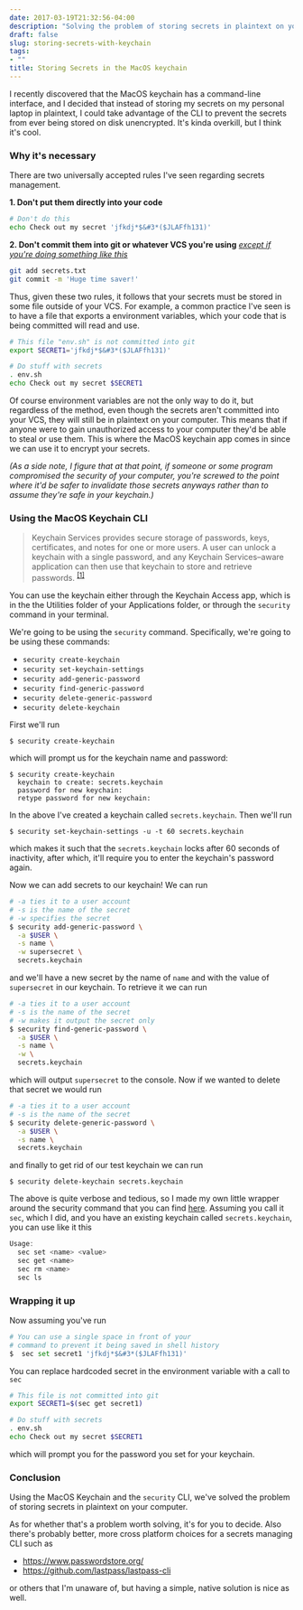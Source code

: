 ```yaml
---
date: 2017-03-19T21:32:56-04:00
description: "Solving the problem of storing secrets in plaintext on your computer."
draft: false
slug: storing-secrets-with-keychain
tags:
- ""
title: Storing Secrets in the MacOS keychain
---
```


I recently discovered that the MacOS keychain has a command-line interface, and
I decided that instead of storing my secrets on my personal laptop in plaintext,
I could take advantage of the CLI to prevent the secrets from ever being stored on
disk unencrypted. It's kinda overkill, but I think it's cool.

<!--more-->

### Why it's necessary

There are two universally accepted rules I've seen regarding secrets management.

**1\. Don't put them directly into your code**

```bash
# Don't do this
echo Check out my secret 'jfkdj*$&#3*($JLAFfh131)'
```

**2. Don't commit them into git or whatever VCS you're using**
*[except if you're doing something like this][1]*

```bash
git add secrets.txt
git commit -m 'Huge time saver!'
```

Thus, given these two rules, it follows that your secrets must be stored in
some file outside of your VCS. For example, a common practice I've seen is
to have a file that exports a environment variables, which your code that is
being committed will read and use.

```bash
# This file "env.sh" is not committed into git
export SECRET1='jfkdj*$&#3*($JLAFfh131)'
```

```bash
# Do stuff with secrets
. env.sh
echo Check out my secret $SECRET1
```

Of course environment variables are not the only way to do it, but regardless of
the method, even though the secrets aren't committed into your VCS, they will
still be in plaintext on your computer. This means that if anyone were to gain
unauthorized access to your computer they'd be able to steal or use them. This
is where the MacOS keychain app comes in since we can use it to encrypt your
secrets.

*(As a side note, I figure that at that point, if someone or some program
compromised the security of your computer, you're screwed to the point where it'd
be safer to invalidate those secrets anyways rather than to assume they're safe in
your keychain.)*

### Using the MacOS Keychain CLI

> Keychain Services provides secure storage of passwords, keys, certificates, and
notes for one or more users. A user can unlock a keychain with a single password,
and any Keychain Services–aware application can then use that keychain to store
and retrieve passwords. <sup>[\[1\]][2]</sup>

You can use the keychain either through the Keychain Access app, which is in the
the Utilities folder of your Applications folder, or through the `security`
command in your terminal.

We're going to be using the `security` command. Specifically, we're going to be
using these commands:

* `security create-keychain`
* `security set-keychain-settings`
* `security add-generic-password`
* `security find-generic-password`
* `security delete-generic-password`
* `security delete-keychain`

First we'll run

```t
$ security create-keychain
```

which will prompt us for the keychain name and password:

```t
$ security create-keychain
  keychain to create: secrets.keychain
  password for new keychain:
  retype password for new keychain:
```

In the above I've created a keychain called `secrets.keychain`. Then we'll run

```t
$ security set-keychain-settings -u -t 60 secrets.keychain
```

which makes it such that the `secrets.keychain` locks after 60 seconds of
inactivity, after which, it'll require you to enter the keychain's password again.

Now we can add secrets to our keychain! We can run

```bash
# -a ties it to a user account
# -s is the name of the secret
# -w specifies the secret
$ security add-generic-password \
  -a $USER \
  -s name \
  -w supersecret \
  secrets.keychain
```

and we'll have a new secret by the name of `name` and with the value of
`supersecret` in our keychain. To retrieve it we can run

```bash
# -a ties it to a user account
# -s is the name of the secret
# -w makes it output the secret only
$ security find-generic-password \
  -a $USER \
  -s name \
  -w \
  secrets.keychain
```

which will output `supersecret` to the console. Now if we wanted to delete that
secret we would run

```bash
# -a ties it to a user account
# -s is the name of the secret
$ security delete-generic-password \
  -a $USER \
  -s name \
  secrets.keychain
```

and finally to get rid of our test keychain we can run

```t
$ security delete-keychain secrets.keychain
```

The above is quite verbose and tedious, so I made my own little wrapper around
the security command that you can find [here][3]. Assuming you call it
`sec`, which I did, and you have an existing keychain called `secrets.keychain`,
you can use like it this

```java
Usage:
  sec set <name> <value>
  sec get <name>
  sec rm <name>
  sec ls
```

### Wrapping it up

Now assuming you've run

```python
# You can use a single space in front of your
# command to prevent it being saved in shell history
$  sec set secret1 'jfkdj*$&#3*($JLAFfh131)'
```

You can replace hardcoded secret in the environment variable with a call to `sec`

```bash
# This file is not committed into git
export SECRET1=$(sec get secret1)
```

```bash
# Do stuff with secrets
. env.sh
echo Check out my secret $SECRET1
```

which will prompt you for the password you set for your keychain.

### Conclusion

Using the MacOS Keychain and the `security` CLI, we've solved the problem of
storing secrets in plaintext on your computer.

As for whether that's a problem worth solving, it's for you to decide. Also
there's probably better, more cross platform choices for a secrets managing CLI
such as

* https://www.passwordstore.org/
* https://github.com/lastpass/lastpass-cli

or others that I'm unaware of, but having a simple, native solution is nice
as well.

[1]: https://github.com/StackExchange/blackbox
[2]: https://goo.gl/BH2Oaj
[3]: https://gist.github.com/AriaFallah/fe7b651ba2652bd301334e011749e4b2
